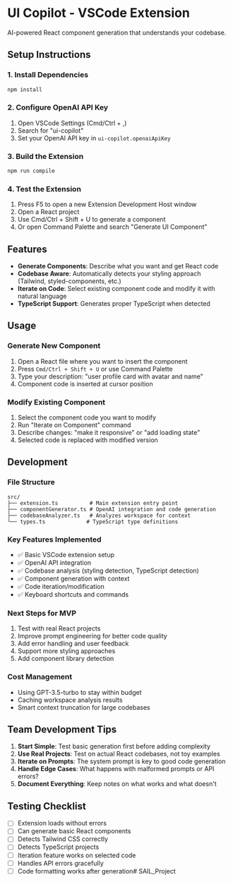 # UI Copilot - VSCode Extension

AI-powered React component generation that understands your codebase.

## Setup Instructions

### 1. Install Dependencies
```bash
npm install
```

### 2. Configure OpenAI API Key
1. Open VSCode Settings (Cmd/Ctrl + ,)
2. Search for "ui-copilot"
3. Set your OpenAI API key in `ui-copilot.openaiApiKey`

### 3. Build the Extension
```bash
npm run compile
```

### 4. Test the Extension
1. Press F5 to open a new Extension Development Host window
2. Open a React project
3. Use Cmd/Ctrl + Shift + U to generate a component
4. Or open Command Palette and search "Generate UI Component"

## Features

- **Generate Components**: Describe what you want and get React code
- **Codebase Aware**: Automatically detects your styling approach (Tailwind, styled-components, etc.)
- **Iterate on Code**: Select existing component code and modify it with natural language
- **TypeScript Support**: Generates proper TypeScript when detected

## Usage

### Generate New Component
1. Open a React file where you want to insert the component
2. Press `Cmd/Ctrl + Shift + U` or use Command Palette
3. Type your description: "user profile card with avatar and name"
4. Component code is inserted at cursor position

### Modify Existing Component
1. Select the component code you want to modify
2. Run "Iterate on Component" command
3. Describe changes: "make it responsive" or "add loading state"
4. Selected code is replaced with modified version

## Development

### File Structure
```
src/
├── extension.ts          # Main extension entry point
├── componentGenerator.ts # OpenAI integration and code generation
├── codebaseAnalyzer.ts   # Analyzes workspace for context
└── types.ts             # TypeScript type definitions
```

### Key Features Implemented
- ✅ Basic VSCode extension setup
- ✅ OpenAI API integration
- ✅ Codebase analysis (styling detection, TypeScript detection)
- ✅ Component generation with context
- ✅ Code iteration/modification
- ✅ Keyboard shortcuts and commands

### Next Steps for MVP
1. Test with real React projects
2. Improve prompt engineering for better code quality
3. Add error handling and user feedback
4. Support more styling approaches
5. Add component library detection

### Cost Management
- Using GPT-3.5-turbo to stay within budget
- Caching workspace analysis results
- Smart context truncation for large codebases

## Team Development Tips

1. **Start Simple**: Test basic generation first before adding complexity
2. **Use Real Projects**: Test on actual React codebases, not toy examples
3. **Iterate on Prompts**: The system prompt is key to good code generation
4. **Handle Edge Cases**: What happens with malformed prompts or API errors?
5. **Document Everything**: Keep notes on what works and what doesn't

## Testing Checklist

- [ ] Extension loads without errors
- [ ] Can generate basic React components
- [ ] Detects Tailwind CSS correctly
- [ ] Detects TypeScript projects
- [ ] Iteration feature works on selected code
- [ ] Handles API errors gracefully
- [ ] Code formatting works after generation# SAIL_Project
